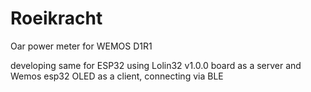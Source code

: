 # Roeikracht
Oar power meter for WEMOS D1R1

developing same for ESP32 using Lolin32 v1.0.0 board as a server and Wemos esp32 OLED as a client, connecting via BLE
